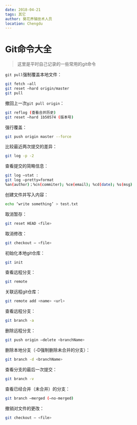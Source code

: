 ```yaml
---
date: 2018-04-21
tags: 其它
author: 葵花养殖技术人员
location: Chengdu
---
```


# Git命令大全
> 这里是平时自己记录的一些常用的git命令

`git pull`强制覆盖本地文件：
```bash
git fetch —all
git reset —hard origin/master
git pull
```

撤回上一次`git pull origin`：
```bash
git reflog (查看合并历史)
git reset —hard 1b50574 (版本号)
```

强行覆盖：
```bash
git push origin master --force
```

比较最近两次提交的差异：
```bash
git log -p -2 
```

查看提交的简略信息：
```bash
git log —stat :
git log —pretty=format
%an(author)；%cn(commiter); %ce(email); %cd(date); %s(msg)
```

创建文件并写入内容：
```bash
echo ‘write something’ > test.txt
```

取消暂存：
```bash
git reset HEAD <file>
```

取消修改：
```bash
git checkout — <file>
```

初始化本地git仓库：
```bash
git init 
```

查看远程分支：
```bash
git remote 
```

关联远程git仓库：
```bash
git remote add <name> <url>
```

查看远程分支：
```bash
git branch -a 
```

删除远程分支：
```bash
git push origin —delete <branchName>
```

删除本地分支（-D强制删除未合并的分支）：
```bash
git branch -d <branchName>
```

查看分支的最后一次提交：
```bash
git branch -v
```

查看已经合并（未合并）的分支：
```bash
git branch —merged (—no-merged)
```

撤销对文件的更改：
```bash
git checkout — <file>
```